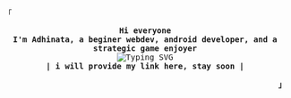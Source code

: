<p align="left"><samp>「</samp></p>
<p align="center">
  <samp>
    <b>Hi everyone</b>
    <br>
    <b>I'm Adhinata, a beginer webdev, android developer, and a strategic game enjoyer</b>
    <br>
    <img align="center" src="https://readme-typing-svg.herokuapp.com?font=Silkscreen&pause=1000&color=F7BB02&center=true&vCenter=true&width=435&lines=~%2F+NEkkiichi+%2F+~;%2F+Agung+Adhinata+%2F" alt="Typing SVG" />
    <br>
    <b>
    | i will provide my link here, stay soon |
    </b>
   </samp>
</p>
<p align="right"><strong><samp>」</samp></strong></p>
